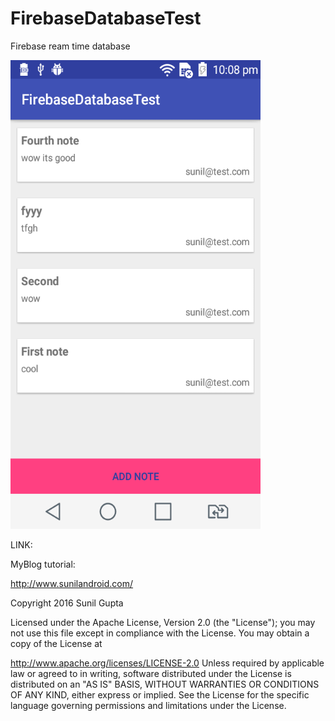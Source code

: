 # FirebaseDatabaseTest
Firebase ream time database

<img src="https://github.com/sunil676/FirebaseDatabaseTest/blob/master/screen4.png" width="400" height="750"/>

LINK:

MyBlog tutorial:

http://www.sunilandroid.com/

Copyright 2016 Sunil Gupta

Licensed under the Apache License, Version 2.0 (the "License"); you may not use this file except in compliance with the License. You may obtain a copy of the License at

http://www.apache.org/licenses/LICENSE-2.0 Unless required by applicable law or agreed to in writing, software distributed under the License is distributed on an "AS IS" BASIS, WITHOUT WARRANTIES OR CONDITIONS OF ANY KIND, either express or implied. See the License for the specific language governing permissions and limitations under the License.
